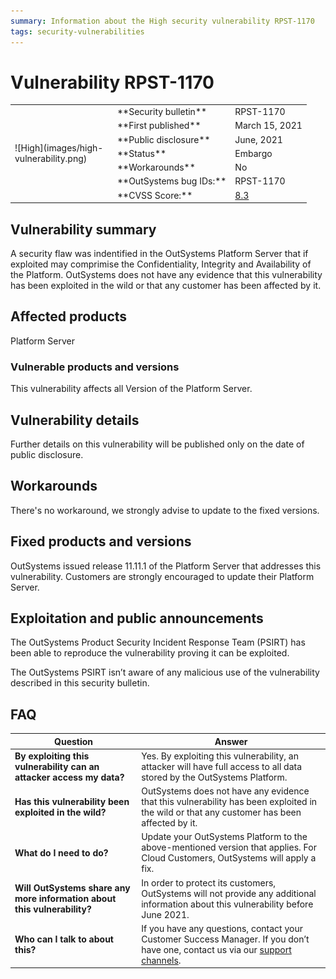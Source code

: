 ```yaml
---
summary: Information about the High security vulnerability RPST-1170
tags: security-vulnerabilities
---
```


 <!--- Make sure you also change the ID and the severity above in the summary. Don't change tags-->


# Vulnerability RPST-1170 <!--- (where ID is the Jira ID as it will appear on the public release notes). -->


<table markdown="1" class="os-invisible-table">
<tr>
    <td style="width: 150px;" rowspan="7">![High](images/high-vulnerability.png)</td>
    <td>**Security bulletin**</td>
    <td>RPST-1170</td>
</tr>
<tr>
    <td>**First published**</td>
    <td> March 15, 2021</td>
</tr>
<tr>
    <td>**Public disclosure**</td>
    <td>June, 2021</td>
</tr>
<tr>
    <td>**Status**</td>
    <td>Embargo</td>
</tr>
<tr>
    <td>**Workarounds**</td>
    <td>No</td>
</tr>
<tr>
    <td>**OutSystems bug IDs:**</td>
    <td>RPST-1170</td>
</tr>
<tr>
    <td>**CVSS Score:**</td>
    <td><a href="https://www.first.org/cvss/calculator/3.1#CVSS:3.1/AV:N/AC:H/PR:N/UI:R/S:C/C:H/I:H/A:H">8.3</a></td>
</tr>
</table>

## Vulnerability summary

A security flaw was indentified in the OutSystems Platform Server that if exploited may comprimise the Confidentiality, Integrity and Availability of the Platform.
OutSystems does not have any evidence that this vulnerability has been exploited in the wild or that any customer has been affected by it.

## Affected products

Platform Server

### Vulnerable products and versions

This vulnerability affects all Version of the Platform Server.

## Vulnerability details

Further details on this vulnerability will be published only on the date of public disclosure.

## Workarounds

There's no workaround, we strongly advise to update to the fixed versions.


## Fixed products and versions

OutSystems issued release 11.11.1 of the Platform Server that addresses this vulnerability. Customers are strongly encouraged to update their Platform Server.


## Exploitation and public announcements

The OutSystems Product Security Incident Response Team (PSIRT) has been able to reproduce the vulnerability proving it can be exploited.

The OutSystems PSIRT isn’t aware of any malicious use of the vulnerability described in this security bulletin.

## FAQ

<!--- (The FAQ is composed of the 4 questions most likely to be asked by Customer, there are some example answers, make sure to review and change them and add new ones if necessary)-->

| Question         | Answer                                             |
|--------------------------------------------------------------------------|---------------------------------------------------------------------------------------------------------------------------------------------------------------------|
| **By exploiting this vulnerability can an attacker access my data?**         | Yes. By exploiting this vulnerability, an attacker will have full access to all data stored by the OutSystems Platform.                                             |
| **Has this vulnerability been exploited in the wild?**                   | OutSystems does not have any evidence that this vulnerability has been exploited in the wild or that any customer has been affected by it.                          |
| **What do I need to do?**                                                | Update your OutSystems Platform to the above-mentioned version that applies. For Cloud Customers, OutSystems will apply a fix.            |
| **Will OutSystems share any more information about this vulnerability?** | In order to protect its customers, OutSystems will not provide any additional information about this vulnerability before June 2021.                                 |
| **Who can I talk to about this?**                                        | If you have any questions, contact your Customer Success Manager. If you don’t have one, contact us via our [support channels](https://success.outsystems.com/Support/Enterprise_Customers/OutSystems_Support/01_Contact_OutSystems_technical_support#Contact_Channels). |
